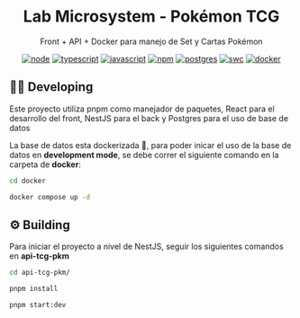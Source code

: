 <h1 align="center">Lab Microsystem - Pokémon TCG </h1>

<p align="center">
  Front + API + Docker para manejo de Set y Cartas Pokémon
</p>

<p align="center">
  <a href="https://nodejs.org/docs/latest-v20.x/api/index.html"><img src="https://img.shields.io/badge/node-v20.x-green.svg" alt="node"/></a>
  <a href="https://www.typescriptlang.org/"><img src="https://img.shields.io/badge/typescript-v5.x-blue.svg" alt="typescript"/></a>
  <a href="https://developer.mozilla.org/es/docs/Web/JavaScript"><img src="https://img.shields.io/badge/javascript-yellow.svg" alt="javascript"/></a>
  <a href="https://docs.nestjs.com/v10/"><img src="https://img.shields.io/badge/pnpm-v9.x-purple.svg" alt="npm"/></a>
  <a href="https://www.postgresql.org"><img src="https://img.shields.io/badge/postgres-v17.2-blue.svg" alt="postgres"/></a>
  <a href="https://swc.rs/"><img src="https://img.shields.io/badge/Compiler-SWC_-orange.svg" alt="swc"/></a>
  <a href="https://www.docker.com/"><img src="https://img.shields.io/badge/Dockerized 🐳_-blue.svg" alt="docker"/></a>
</p>


## 🧑‍💻 Developing

Este proyecto utiliza pnpm como manejador de paquetes, React para el desarrollo del front, NestJS para el back y Postgres para el uso de base de datos

La base de datos esta  dockerizada 🐳, para poder inicar el uso de la base de datos en **development mode**, se debe correr el siguiente comando en la carpeta de **docker**:

```bash
cd docker
```

```bash
docker compose up -d
```


## ⚙️ Building

Para iniciar el proyecto a nivel de NestJS, seguir los siguientes comandos en **api-tcg-pkm** 

```bash
cd api-tcg-pkm/
```

```bash
pnpm install
```

```bash
pnpm start:dev
```
